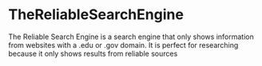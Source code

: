 # TheReliableSearchEngine
The Reliable Search Engine is a search engine that only shows information from websites with a .edu or .gov domain. It is perfect for researching because it only shows results from reliable sources
